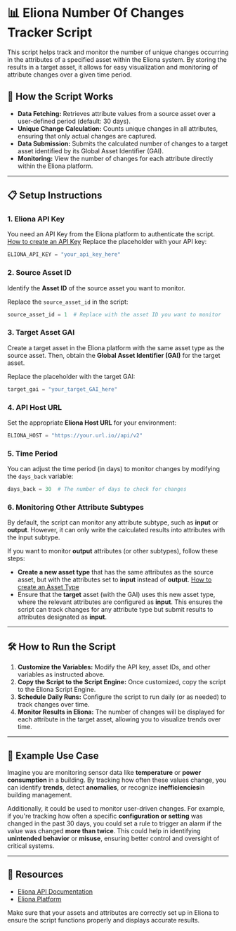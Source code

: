 # 📊 Eliona Number Of Changes Tracker Script

This script helps track and monitor the number of unique changes occurring in the attributes of a specified asset within the Eliona system. By storing the results in a target asset, it allows for easy visualization and monitoring of attribute changes over a given time period.

## 📝 How the Script Works
- **Data Fetching:** Retrieves attribute values from a source asset over a user-defined period (default: 30 days).
- **Unique Change Calculation:** Counts unique changes in all attributes, ensuring that only actual changes are captured.
- **Data Submission:** Submits the calculated number of changes to a target asset identified by its Global Asset Identifier (GAI).
- **Monitoring:** View the number of changes for each attribute directly within the Eliona platform.

---

## 📋 Setup Instructions

### 1. Eliona API Key

You need an API Key from the Eliona platform to authenticate the script. 
[How to create an API Key](https://doc.eliona.io/collection/dokumentation/einstellungen/api-schlussel#api-schlussel-erstellen)
Replace the placeholder with your API key:

```python
ELIONA_API_KEY = "your_api_key_here"
```
### 2. Source Asset ID

Identify the **Asset ID** of the source asset you want to monitor.

Replace the `source_asset_id` in the script:

```python
source_asset_id = 1  # Replace with the asset ID you want to monitor
```
### 3. Target Asset GAI

Create a target asset in the Eliona platform with the same asset type as the source asset. Then, obtain the **Global Asset Identifier (GAI)** for the target asset.

Replace the placeholder with the target GAI:

```python
target_gai = "your_target_GAI_here"
```
### 4. API Host URL

Set the appropriate **Eliona Host URL** for your environment:

```python
ELIONA_HOST = "https://your.url.io//api/v2"
```
### 5. Time Period

You can adjust the time period (in days) to monitor changes by modifying the `days_back` variable:

```python
days_back = 30  # The number of days to check for changes
```

### 6. Monitoring Other Attribute Subtypes
By default, the script can monitor any attribute subtype, such as **input** or **output**. However, it can only write the calculated results into attributes with the input subtype.

If you want to monitor **output** attributes (or other subtypes), follow these steps:

- **Create a new asset type** that has the same attributes as the source asset, but with the attributes set to **input** instead of **output**. [How to create an Asset Type](https://doc.eliona.io/collection/dokumentation/assets/asset-modellierung-templates-erstellen/ein-neues-template-erstellen)
- Ensure that the **target** asset (with the GAI) uses this new asset type, where the relevant attributes are configured as **input**.
This ensures the script can track changes for any attribute type but submit results to attributes designated as **input**.

---

## 🛠️ How to Run the Script

1. **Customize the Variables:** Modify the API key, asset IDs, and other variables as instructed above.
2. **Copy the Script to the Script Engine:** Once customized, copy the script to the Eliona Script Engine.
3. **Schedule Daily Runs:** Configure the script to run daily (or as needed) to track changes over time.
4. **Monitor Results in Eliona:** The number of changes will be displayed for each attribute in the target asset, allowing you to visualize trends over time.

---

## 👀 Example Use Case

Imagine you are monitoring sensor data like **temperature** or **power consumption** in a building. By tracking how often these values change, you can identify **trends**, detect **anomalies**, or recognize **inefficiencies**in building management.

Additionally, it could be used to monitor user-driven changes. For example, if you're tracking how often a specific **configuration or setting** was changed in the past 30 days, you could set a rule to trigger an alarm if the value was changed **more than twice**. This could help in identifying **unintended behavior** or **misuse**, ensuring better control and oversight of critical systems.

---

## 🔗 Resources

- [Eliona API Documentation](https://doc.eliona.io/)
- [Eliona Platform](https://eliona.io)

Make sure that your assets and attributes are correctly set up in Eliona to ensure the script functions properly and displays accurate results.

